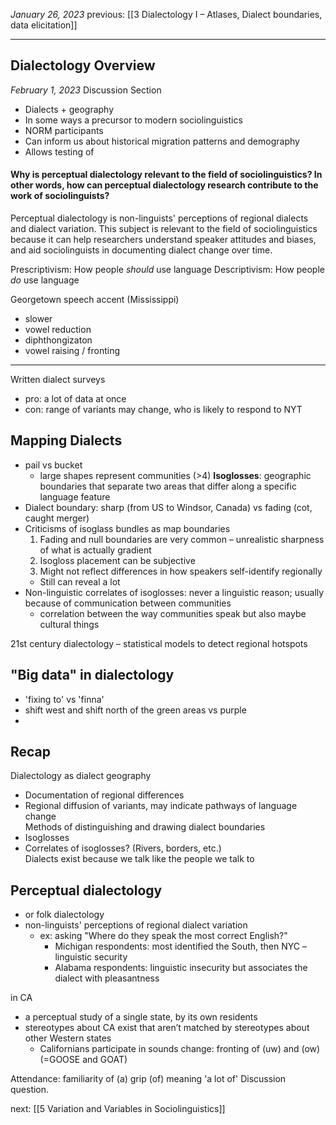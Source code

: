 *January 26, 2023*
previous: [[3 Dialectology I – Atlases, Dialect boundaries, data elicitation]]

---

## Dialectology Overview
*February 1, 2023*
Discussion Section

- Dialects + geography
- In some ways a precursor to modern sociolinguistics
- NORM participants
- Can inform us about historical migration patterns and demography
- Allows testing of 

#### Why is perceptual dialectology relevant to the field of sociolinguistics? In other words, how can perceptual dialectology research contribute to the work of sociolinguists?
Perceptual dialectology is non-linguists' perceptions of regional dialects and dialect variation. This subject is relevant to the field of sociolinguistics because it can help researchers understand speaker attitudes and biases, and aid sociolinguists in documenting dialect change over time.

Prescriptivism: How people *should* use language
Descriptivism: How people *do* use language

Georgetown speech accent (Mississippi)
- slower
- vowel reduction
- diphthongizaton
- vowel raising / fronting




---

Written dialect surveys
- pro: a lot of data at once
- con: range of variants may change, who is likely to respond to NYT

## Mapping Dialects
- pail vs bucket
	- large shapes represent communities (>4)
**Isoglosses**: geographic boundaries that separate two areas that differ along a specific language feature
- Dialect boundary: sharp (from US to Windsor, Canada) vs fading (cot, caught merger)
- Criticisms of isoglass bundles as map boundaries
	1. Fading and null boundaries are very common – unrealistic sharpness of what is actually gradient
	2. Isogloss placement can be subjective
	3. Might not reflect differences in how speakers self-identify regionally
	- Still can reveal a lot
- Non-linguistic correlates of isoglosses: never a linguistic reason; usually because of communication between communities
	- correlation between the way communities speak but also maybe cultural things

21st century dialectology – statistical models to detect regional hotspots

## "Big data" in dialectology
- 'fixing to' vs 'finna'
- shift west and shift north of the green areas vs purple
- 

## Recap
Dialectology as dialect geography
- Documentation of regional differences
- Regional diffusion of variants, may indicate pathways of language change  
Methods of distinguishing and drawing dialect boundaries
- Isoglosses
- Correlates of isoglosses? (Rivers, borders, etc.)  
Dialects exist because we talk like the people we talk to


## Perceptual dialectology
- or folk dialectology
- non-linguists' perceptions of regional dialect variation
	- ex: asking "Where do they speak the most correct English?"
		- Michigan respondents: most identified the South, then NYC – linguistic security
		- Alabama respondents: linguistic insecurity but associates the dialect with pleasantness

in CA
- a perceptual study of a single state, by its own residents
- stereotypes about CA exist that aren’t matched by stereotypes about other Western states
	- Californians participate in sounds change: fronting of (uw) and (ow) (=GOOSE and GOAT)

Attendance: familiarity of (a) grip (of) meaning 'a lot of'
Discussion question.


next: [[5 Variation and Variables in Sociolinguistics]]